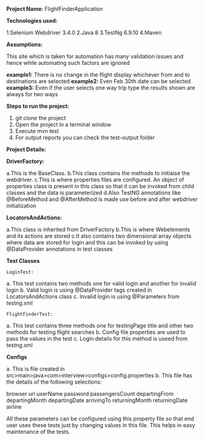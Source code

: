 **Project Name:** FlightFinderApplication

**Technologies used:** 

1.Selenium Webdriver 3.4.0
2.Java 8
3.TestNg 6.9.10
4.Maven

**Assumptions:**

This site which is taken for automation has many validation issues and hence while automating 
such factors are ignored

**example1:** There is no change in the flight display whichever from and to destinations are selected
**example2:** Even Feb 30th date can be selected
**example3:** Even if the user selects one way trip type the results shown are always for two ways

**Steps to run the project:**

1. git clone the project
2. Open the project in a terminal window
3. Execute mvn test
4. For output reports you can check the test-output folder

**Project Details:**

**DriverFactory:**

a.This is the BaseClass.
b.This class contains the methods to initiaise the webdriver.
c.This is where properties files are configured. An object of properties class is
present in this class so that it can be invoked from child classes and the data is parameterized
d.Also TestNG annotations like @BeforeMethod and @AfterMethod is made use before and after
webdriver initialization

**LocatorsAndActions:**

a.This class is inherited from DriverFactory
b.This is where Webelements and its actions are stored
c.It also contains two dimensional array objects where data are stored for login and this can be 
invoked by using @DataProvider annotations in test classes

**Test Classes**

`LoginTest:`

a. This test contains two methods one for valid login and another for invalid login
b. Valid login is using @DataProvider tags created in LocatorsAndActions class 
c. Invalid login is using @Parameters from testng.xml

`FlightFinderTest:`

a. This test contains three methods one for testingPage title and other two methods for testing flight searches
b. Config file properties are used to pass the values in the test
c. Login details for this method is useed from testng.xml


**Configs**

a. This is file created in src>main>java>com>interview>configs>config.properties
b. This file has the details of the following selections:

browser 
url
userName
password
passengersCount
departingFrom
departingMonth
departingDate
arrivingTo
returningMonth
returningDate
airline

All these parameters can be configured using this property file so that end user uses these tests
just by changing values in this file. This helps in easy maintenance of the tests.


